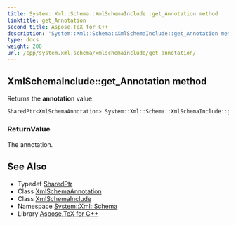 ```yaml
---
title: System::Xml::Schema::XmlSchemaInclude::get_Annotation method
linktitle: get_Annotation
second_title: Aspose.TeX for C++
description: 'System::Xml::Schema::XmlSchemaInclude::get_Annotation method. Returns the annotation value in C++.'
type: docs
weight: 200
url: /cpp/system.xml.schema/xmlschemainclude/get_annotation/
---
```

## XmlSchemaInclude::get_Annotation method


Returns the **annotation** value.

```cpp
SharedPtr<XmlSchemaAnnotation> System::Xml::Schema::XmlSchemaInclude::get_Annotation()
```


### ReturnValue

The annotation.

## See Also

* Typedef [SharedPtr](../../../system/sharedptr/)
* Class [XmlSchemaAnnotation](../../xmlschemaannotation/)
* Class [XmlSchemaInclude](../)
* Namespace [System::Xml::Schema](../../)
* Library [Aspose.TeX for C++](../../../)
